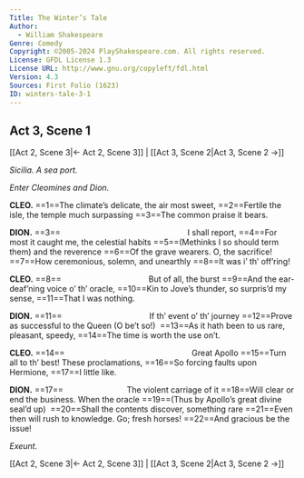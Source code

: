 ```yaml
---
Title: The Winter’s Tale
Author: 
  - William Shakespeare
Genre: Comedy
Copyright: ©2005-2024 PlayShakespeare.com. All rights reserved.
License: GFDL License 1.3
License URL: http://www.gnu.org/copyleft/fdl.html
Version: 4.3
Sources: First Folio (1623)
ID: winters-tale-3-1
---
```


## Act 3, Scene 1
[[Act 2, Scene 3|← Act 2, Scene 3]] | [[Act 3, Scene 2|Act 3, Scene 2 →]]

*Sicilia. A sea port.*

*Enter Cleomines and Dion.*

**CLEO.**
==1==The climate’s delicate, the air most sweet,
==2==Fertile the isle, the temple much surpassing
==3==The common praise it bears.

**DION.**
==3==                I shall report,
==4==For most it caught me, the celestial habits
==5==(Methinks I so should term them) and the reverence
==6==Of the grave wearers. O, the sacrifice!
==7==How ceremonious, solemn, and unearthly
==8==It was i’ th’ off’ring!

**CLEO.**
==8==           But of all, the burst
==9==And the ear-deaf’ning voice o’ th’ oracle,
==10==Kin to Jove’s thunder, so surpris’d my sense,
==11==That I was nothing.

**DION.**
==11==           If th’ event o’ th’ journey
==12==Prove as successful to the Queen (O be’t so!) 
==13==As it hath been to us rare, pleasant, speedy,
==14==The time is worth the use on’t.

**CLEO.**
==14==                Great Apollo
==15==Turn all to th’ best! These proclamations,
==16==So forcing faults upon Hermione,
==17==I little like.

**DION.**
==17==        The violent carriage of it
==18==Will clear or end the business. When the oracle
==19==(Thus by Apollo’s great divine seal’d up) 
==20==Shall the contents discover, something rare
==21==Even then will rush to knowledge. Go; fresh horses!
==22==And gracious be the issue!

*Exeunt.*

[[Act 2, Scene 3|← Act 2, Scene 3]] | [[Act 3, Scene 2|Act 3, Scene 2 →]]